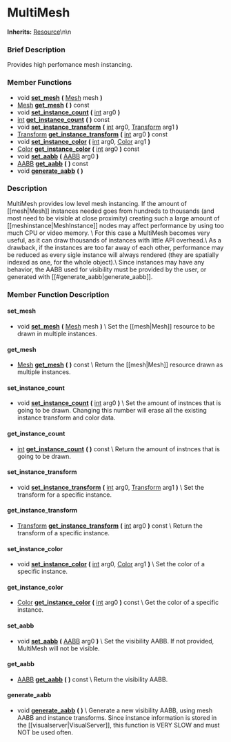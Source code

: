 #  MultiMesh  
**Inherits:** [Resource](class_resource)\\n\\n
###  Brief Description  
Provides high perfomance mesh instancing.

###  Member Functions 
  * void  **[set_mesh](#set_mesh)**  **(** [Mesh](class_mesh) mesh  **)**
  * [Mesh](class_mesh)  **[get_mesh](#get_mesh)**  **(** **)** const
  * void  **[set_instance_count](#set_instance_count)**  **(** [int](class_int) arg0  **)**
  * [int](class_int)  **[get_instance_count](#get_instance_count)**  **(** **)** const
  * void  **[set_instance_transform](#set_instance_transform)**  **(** [int](class_int) arg0, [Transform](class_transform) arg1  **)**
  * [Transform](class_transform)  **[get_instance_transform](#get_instance_transform)**  **(** [int](class_int) arg0  **)** const
  * void  **[set_instance_color](#set_instance_color)**  **(** [int](class_int) arg0, [Color](class_color) arg1  **)**
  * [Color](class_color)  **[get_instance_color](#get_instance_color)**  **(** [int](class_int) arg0  **)** const
  * void  **[set_aabb](#set_aabb)**  **(** [AABB](class_aabb) arg0  **)**
  * [AABB](class_aabb)  **[get_aabb](#get_aabb)**  **(** **)** const
  * void  **[generate_aabb](#generate_aabb)**  **(** **)**

###  Description  
MultiMesh provides low level mesh instancing. If the amount of [[mesh|Mesh]] instances needed goes from hundreds to thousands (and most need to be visible at close proximity) creating such a large amount of [[meshinstance|MeshInstance]] nodes may affect performance by using too much CPU or video memory. \\
For this case a MultiMesh becomes very useful, as it can draw thousands of instances with little API overhead.\\
 As a drawback, if the instances are too far away of each other, performance may be reduced as every sigle instance will always rendered (they are spatially indexed as one, for the whole object).\\
 Since instances may have any  behavior, the AABB used for visibility must be provided by the user, or generated with [[#generate_aabb|generate_aabb]].

###  Member Function Description  

#### <a name="set_mesh">set_mesh</a>
  * void  **[set_mesh](#set_mesh)**  **(** [Mesh](class_mesh) mesh  **)**
\\
Set the [[mesh|Mesh]] resource to be drawn in multiple instances.

#### <a name="get_mesh">get_mesh</a>
  * [Mesh](class_mesh)  **[get_mesh](#get_mesh)**  **(** **)** const
\\
Return the [[mesh|Mesh]] resource drawn as multiple instances.

#### <a name="set_instance_count">set_instance_count</a>
  * void  **[set_instance_count](#set_instance_count)**  **(** [int](class_int) arg0  **)**
\\
Set the amount of instnces that is going to be drawn. Changing this number will erase all the existing instance transform and color data.

#### <a name="get_instance_count">get_instance_count</a>
  * [int](class_int)  **[get_instance_count](#get_instance_count)**  **(** **)** const
\\
Return the amount of instnces that is going to be drawn.

#### <a name="set_instance_transform">set_instance_transform</a>
  * void  **[set_instance_transform](#set_instance_transform)**  **(** [int](class_int) arg0, [Transform](class_transform) arg1  **)**
\\
Set the transform for a specific instance.

#### <a name="get_instance_transform">get_instance_transform</a>
  * [Transform](class_transform)  **[get_instance_transform](#get_instance_transform)**  **(** [int](class_int) arg0  **)** const
\\
Return the transform of a specific instance.

#### <a name="set_instance_color">set_instance_color</a>
  * void  **[set_instance_color](#set_instance_color)**  **(** [int](class_int) arg0, [Color](class_color) arg1  **)**
\\
Set the color of a specific instance.

#### <a name="get_instance_color">get_instance_color</a>
  * [Color](class_color)  **[get_instance_color](#get_instance_color)**  **(** [int](class_int) arg0  **)** const
\\
Get the color of a specific instance.

#### <a name="set_aabb">set_aabb</a>
  * void  **[set_aabb](#set_aabb)**  **(** [AABB](class_aabb) arg0  **)**
\\
Set the visibility AABB. If not provided, MultiMesh will not be visible.

#### <a name="get_aabb">get_aabb</a>
  * [AABB](class_aabb)  **[get_aabb](#get_aabb)**  **(** **)** const
\\
Return the visibility AABB.

#### <a name="generate_aabb">generate_aabb</a>
  * void  **[generate_aabb](#generate_aabb)**  **(** **)**
\\
Generate a new visibility AABB, using mesh AABB and instance transforms. Since instance information is stored in the [[visualserver|VisualServer]], this function is VERY SLOW and must NOT be used often.
